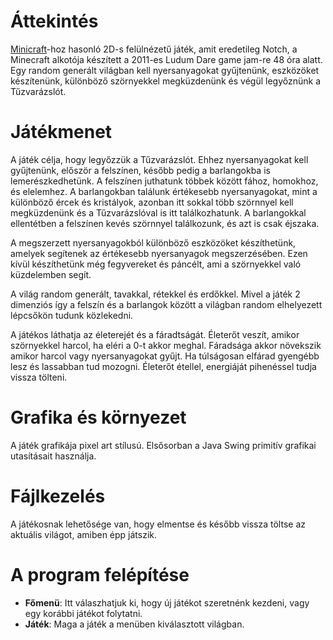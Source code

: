 # Áttekintés
[Minicraft](https://en.wikipedia.org/wiki/Minicraft)-hoz hasonló 2D-s felülnézetű játék, amit eredetileg Notch, a Minecraft alkotója készített a 2011-es Ludum Dare game jam-re 48 óra alatt. Egy random generált világban kell nyersanyagokat gyűjtenünk, eszközöket készítenünk, különböző szörnyekkel megküzdenünk és végül legyőznünk a Tűzvarázslót.

# Játékmenet
A játék célja, hogy legyőzzük a Tűzvarázslót. Ehhez nyersanyagokat kell gyűjtenünk, először a felszínen, később pedig a barlangokba is lemerészkedhetünk. A felszínen juthatunk többek között fához, homokhoz, és elelemhez. A barlangokban találunk értékesebb nyersanyagokat, mint a különböző ércek és kristályok, azonban itt sokkal több szörnnyel kell megküzdenünk és a Tűzvarázslóval is itt találkozhatunk. A barlangokkal ellentétben a felszínen kevés szörnnyel találkozunk, és azt is csak éjszaka. 

A megszerzett nyersanyagokból különböző eszközöket készíthetünk, amelyek segítenek az értékesebb nyersanyagok megszerzésében. Ezen kívül készíthetünk még fegyvereket és páncélt, ami a szörnyekkel való küzdelemben segít.

A világ random generált, tavakkal, rétekkel és erdőkkel. Mivel a játék 2 dimenziós így a felszín és a barlangok között a világban random elhelyezett lépcsőkön tudunk közlekedni.

A játékos láthatja az életerejét és a fáradtságát. Életerőt veszít, amikor szörnyekkel harcol, ha eléri a 0-t akkor meghal. Fáradsága akkor növekszik amikor harcol vagy nyersanyagokat gyűjt. Ha túlságosan elfárad gyengébb lesz és lassabban tud mozogni. Életerőt étellel, energiáját pihenéssel tudja vissza tölteni.

# Grafika és környezet
A játék grafikája pixel art stílusú. Elsősorban a Java Swing primitív grafikai utasításait használja.

# Fájlkezelés
A játékosnak lehetősége van, hogy elmentse és később vissza töltse az aktuális világot, amiben épp játszik.

# A program felépítése
- **Főmenü**: Itt válaszhatjuk ki, hogy új játékot szeretnénk kezdeni, vagy egy korábbi játékot folytatni.
- **Játék**: Maga a játék a menüben kiválasztott világban.
